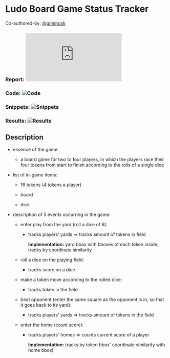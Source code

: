 # Ludo Board Game Status Tracker

Co-authored-by: [@giminosk](https://github.com/Giminosk)

### Report: ![Report](https://github.com/allsuitablenamesarealreadytaken/ludo-tracker/blob/main/REPORT.md)

### Code: ![Code](https://github.com/allsuitablenamesarealreadytaken/ludo-tracker/tree/main/code)

### Snippets: ![Snippets](https://github.com/allsuitablenamesarealreadytaken/ludo-tracker/tree/main/snapshots)

### Results: ![Results](https://github.com/allsuitablenamesarealreadytaken/ludo-tracker/tree/main/results)

## Description

- essence of the game:

  - a board game for two to four players, in which the players race their four tokens from start to finish according to the rolls of a single dice

- list of in-game items:

  - 16 tokens (4 tokens a player)
        
  - board
        
  - dice

- description of 5 events occurring in the game:

  - enter play from the yard (roll a dice of 6):
  
      - tracks players' yards => tracks amount of tokens in field

        **Implementation:** yard bbox with bboxes of each token inside; tracks by coordinate similarity

  - roll a dice on the playing field:
    
    - tracks score on a dice

  - make a token move according to the rolled dice:
  
    - tracks token in the field

  - beat opponent (enter the same square as the opponent is in, so that it goes back to its yard):
    
    - tracks players' yards => tracks amount of tokens in the field

  - enter the home (count score):
  
    - tracks players' homes => counts current score of a player

      **Implementation:** tracks by token bbox' coordinate similarity with home bbox)
        
